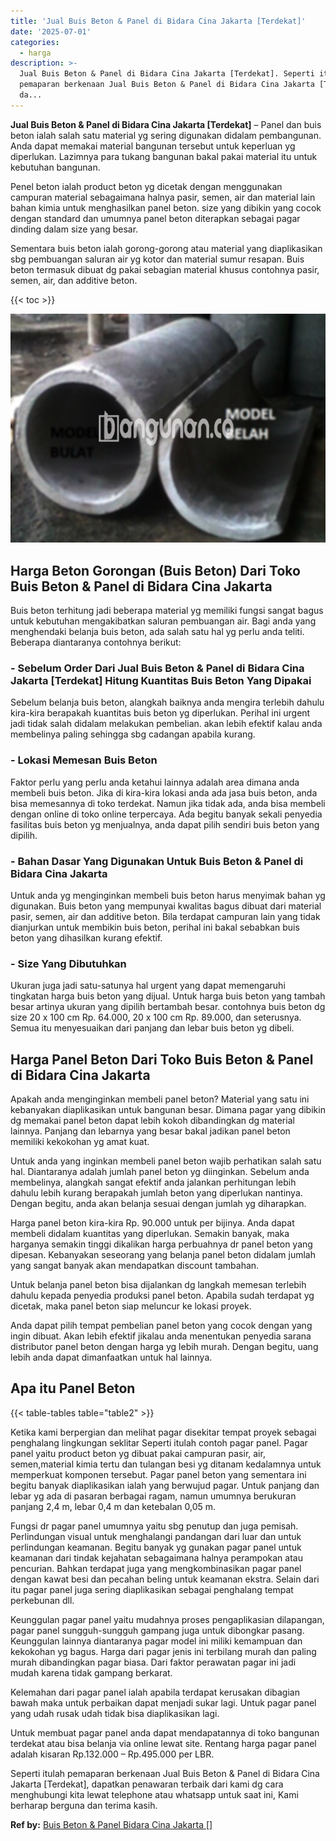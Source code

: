 ```yaml
---
title: 'Jual Buis Beton & Panel di Bidara Cina Jakarta [Terdekat]'
date: '2025-07-01'
categories:
  - harga
description: >-
  Jual Buis Beton & Panel di Bidara Cina Jakarta [Terdekat]. Seperti itulah
  pemaparan berkenaan Jual Buis Beton & Panel di Bidara Cina Jakarta [Terdekat],
  da...
---
```


**Jual Buis Beton & Panel di Bidara Cina Jakarta \[Terdekat\]** – Panel dan buis beton ialah salah satu material yg sering digunakan didalam pembangunan. Anda dapat memakai material bangunan tersebut untuk keperluan yg diperlukan. Lazimnya para tukang bangunan bakal pakai material itu untuk kebutuhan bangunan.

Penel beton ialah product beton yg dicetak dengan menggunakan campuran material sebagaimana halnya pasir, semen, air dan material lain bahan kimia untuk menghasilkan panel beton. size yang dibikin yang cocok dengan standard dan umumnya panel beton diterapkan sebagai pagar dinding dalam size yang besar.

Sementara buis beton ialah gorong-gorong atau material yang diaplikasikan sbg pembuangan saluran air yg kotor dan material sumur resapan. Buis beton termasuk dibuat dg pakai sebagian material khusus contohnya pasir, semen, air, dan additive beton.

{{< toc >}}

![Jual Buis Beton & Panel di Bidara Cina Jakarta [Terdekat]](/images/jual-panel-buis-beton-murah-08.png)

## Harga Beton Gorongan (Buis Beton) Dari Toko Buis Beton & Panel di Bidara Cina Jakarta

Buis beton terhitung jadi beberapa material yg memiliki fungsi sangat bagus untuk kebutuhan mengakibatkan saluran pembuangan air. Bagi anda yang menghendaki belanja buis beton, ada salah satu hal yg perlu anda teliti. Beberapa diantaranya contohnya berikut:

### \- Sebelum Order Dari Jual Buis Beton & Panel di Bidara Cina Jakarta \[Terdekat\] Hitung Kuantitas Buis Beton Yang Dipakai

Sebelum belanja buis beton, alangkah baiknya anda mengira terlebih dahulu kira-kira berapakah kuantitas buis beton yg diperlukan. Perihal ini urgent jadi tidak salah didalam melakukan pembelian. akan lebih efektif kalau anda membelinya paling sehingga sbg cadangan apabila kurang.

### \- Lokasi Memesan Buis Beton

Faktor perlu yang perlu anda ketahui lainnya adalah area dimana anda membeli buis beton. Jika di kira-kira lokasi anda ada jasa buis beton, anda bisa memesannya di toko terdekat. Namun jika tidak ada, anda bisa membeli dengan online di toko online terpercaya. Ada begitu banyak sekali penyedia fasilitas buis beton yg menjualnya, anda dapat pilih sendiri buis beton yang dipilih.

### \- Bahan Dasar Yang Digunakan Untuk Buis Beton & Panel di Bidara Cina Jakarta

Untuk anda yg menginginkan membeli buis beton harus menyimak bahan yg digunakan. Buis beton yang mempunyai kwalitas bagus dibuat dari material pasir, semen, air dan additive beton. Bila terdapat campuran lain yang tidak dianjurkan untuk membikin buis beton, perihal ini bakal sebabkan buis beton yang dihasilkan kurang efektif.

### \- Size Yang Dibutuhkan

Ukuran juga jadi satu-satunya hal urgent yang dapat memengaruhi tingkatan harga buis beton yang dijual. Untuk harga buis beton yang tambah besar artinya ukuran yang dipilih bertambah besar. contohnya buis beton dg size 20 x 100 cm Rp. 64.000, 20 x 100 cm Rp. 89.000, dan seterusnya. Semua itu menyesuaikan dari panjang dan lebar buis beton yg dibeli.

## Harga Panel Beton Dari Toko Buis Beton & Panel di Bidara Cina Jakarta

Apakah anda menginginkan membeli panel beton? Material yang satu ini kebanyakan diaplikasikan untuk bangunan besar. Dimana pagar yang dibikin dg memakai panel beton dapat lebih kokoh dibandingkan dg material lainnya. Panjang dan lebarnya yang besar bakal jadikan panel beton memiliki kekokohan yg amat kuat.

Untuk anda yang inginkan membeli panel beton wajib perhatikan salah satu hal. Diantaranya adalah jumlah panel beton yg diinginkan. Sebelum anda membelinya, alangkah sangat efektif anda jalankan perhitungan lebih dahulu lebih kurang berapakah jumlah beton yang diperlukan nantinya. Dengan begitu, anda akan belanja sesuai dengan jumlah yg diharapkan.

Harga panel beton kira-kira Rp. 90.000 untuk per bijinya. Anda dapat membeli didalam kuantitas yang diperlukan. Semakin banyak, maka harganya semakin tinggi dikalikan harga perbuahnya dr panel beton yang dipesan. Kebanyakan seseorang yang belanja panel beton didalam jumlah yang sangat banyak akan mendapatkan discount tambahan.

Untuk belanja panel beton bisa dijalankan dg langkah memesan terlebih dahulu kepada penyedia produksi panel beton. Apabila sudah terdapat yg dicetak, maka panel beton siap meluncur ke lokasi proyek.

Anda dapat pilih tempat pembelian panel beton yang cocok dengan yang ingin dibuat. Akan lebih efektif jikalau anda menentukan penyedia sarana distributor panel beton dengan harga yg lebih murah. Dengan begitu, uang lebih anda dapat dimanfaatkan untuk hal lainnya.

## Apa itu Panel Beton

{{< table-tables table="table2" >}}

Ketika kami berpergian dan melihat pagar disekitar tempat proyek sebagai penghalang lingkungan seklitar Seperti itulah contoh pagar panel. Pagar panel yaitu product beton yg dibuat pakai campuran pasir, air, semen,material kimia tertu dan tulangan besi yg ditanam kedalamnya untuk memperkuat komponen tersebut. Pagar panel beton yang sementara ini begitu banyak diaplikasikan ialah yang berwujud pagar. Untuk panjang dan lebar yg ada di pasaran berbagai ragam, namun umumnya berukuran panjang 2,4 m, lebar 0,4 m dan ketebalan 0,05 m.

Fungsi dr pagar panel umumnya yaitu sbg penutup dan juga pemisah. Perlindungan visual untuk menghalangi pandangan dari luar dan untuk perlindungan keamanan. Begitu banyak yg gunakan pagar panel untuk keamanan dari tindak kejahatan sebagaimana halnya perampokan atau pencurian. Bahkan terdapat juga yang mengkombinasikan pagar panel dengan kawat besi dan pecahan beling untuk keamanan ekstra. Selain dari itu pagar panel juga sering diaplikasikan sebagai penghalang tempat perkebunan dll.

Keunggulan pagar panel yaitu mudahnya proses pengaplikasian dilapangan, pagar panel sungguh-sungguh gampang juga untuk dibongkar pasang. Keunggulan lainnya diantaranya pagar model ini miliki kemampuan dan kekokohan yg bagus. Harga dari pagar jenis ini terbilang murah dan paling murah dibandingkan pagar biasa. Dari faktor perawatan pagar ini jadi mudah karena tidak gampang berkarat.

Kelemahan dari pagar panel ialah apabila terdapat kerusakan dibagian bawah maka untuk perbaikan dapat menjadi sukar lagi. Untuk pagar panel yang udah rusak udah tidak bisa diaplikasikan lagi.

Untuk membuat pagar panel anda dapat mendapatannya di toko bangunan terdekat atau bisa belanja via online lewat site. Rentang harga pagar panel adalah kisaran Rp.132.000 – Rp.495.000 per LBR.

Seperti itulah pemaparan berkenaan Jual Buis Beton & Panel di Bidara Cina Jakarta \[Terdekat\], dapatkan penawaran terbaik dari kami dg cara menghubungi kita lewat telephone atau whatsapp untuk saat ini, Kami berharap berguna dan terima kasih.

**Ref by:** [Buis Beton & Panel Bidara Cina Jakarta []](https://id.wikipedia.org/wiki/Buis)
